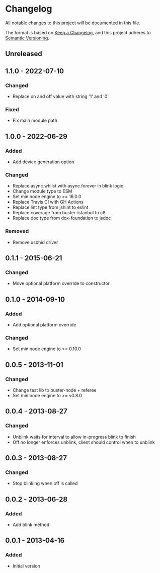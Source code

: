# Changelog

All notable changes to this project will be documented in this file.

The format is based on [Keep a Changelog](https://keepachangelog.com/en/1.0.0/),
and this project adheres to [Semantic Versioning](https://semver.org/spec/v2.0.0.html).

## Unreleased

## 1.1.0 - 2022-07-10
### Changed
- Replace on and off value with string '1' and '0'

### Fixed
- Fix main module path

## 1.0.0 - 2022-06-29
### Added
- Add device generation option

### Changed
- Replace async.whilst with async.forever in blink logic
- Change module type to ESM
- Set min node engine to >= 16.0.0
- Replace Travis CI with GH Actions
- Replace lint type from jshint to eslint
- Replace coverage from buster-istanbul to c8
- Replace doc type from dox-foundation to jsdoc

### Removed
- Remove usbhid driver

## 0.1.1 - 2015-06-21
### Changed
- Move optional platform override to constructor

## 0.1.0 - 2014-09-10
### Added
- Add optional platform override

### Changed
- Set min node engine to >= 0.10.0

## 0.0.5 - 2013-11-01
### Changed
- Change test lib to buster-node + referee
- Set min node engine to >= v0.8.0

## 0.0.4 - 2013-08-27
### Changed
- Unblink waits for interval to allow in-progress blink to finish
- Off no longer enforces unblink, client should control when to unblink

## 0.0.3 - 2013-08-27
### Changed
- Stop blinking when off is called

## 0.0.2 - 2013-06-28
### Added
- Add blink method

## 0.0.1 - 2013-04-16
### Added
- Initial version
